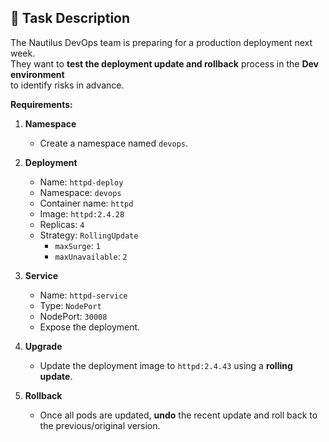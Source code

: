 ## 📄 Task Description

The Nautilus DevOps team is preparing for a production deployment next week.  
They want to **test the deployment update and rollback** process in the **Dev environment**\
to identify risks in advance.

**Requirements:**

1. **Namespace**
    - Create a namespace named `devops`.

2. **Deployment**
    - Name: `httpd-deploy`
    - Namespace: `devops`
    - Container name: `httpd`
    - Image: `httpd:2.4.28`
    - Replicas: `4`
    - Strategy: `RollingUpdate`
        - `maxSurge`: `1`
        - `maxUnavailable`: `2`

3. **Service**
    - Name: `httpd-service`
    - Type: `NodePort`
    - NodePort: `30008`
    - Expose the deployment.

4. **Upgrade**
    - Update the deployment image to `httpd:2.4.43` using a **rolling update**.

5. **Rollback**
    - Once all pods are updated, **undo** the recent update and roll back to the previous/original version.
